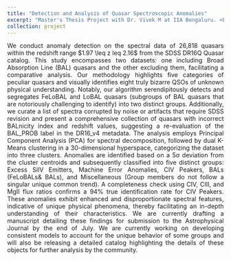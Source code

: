 ```yaml
---
title: "Detection and Analysis of Quasar Spectroscopic Anomalies"
excerpt: "Master's Thesis Project with Dr. Vivek M at IIA Bengaluru. <br/><img src='/images/Projects/Anomaly_All_Composites.png' width='600px' style='margin-right: 15px;'/>"
collection: project
---
```


<p style="text-align: justify;">
We conduct anomaly detection on the spectral data of 26,818 quasars within the redshift range $1.97 \leq z leq 2.16$ from the SDSS DR16Q Quasar catalog. This study encompasses two datasets: one including Broad Absorption Line (BAL) quasars and the other excluding them, facilitating a comparative analysis. Our methodology highlights five categories of peculiar quasars and visually identifies eight truly bizarre QSOs of unknown physical understanding. Notably, our algorithm serendipitously detects and segregates FeLoBAL and LoBAL quasars (subgroups of BAL quasars that are notoriously challenging to identify) into two distinct groups. Additionally, we curate a list of spectra corrupted by noise or artifacts that require SDSS revision and present a comprehensive collection of quasars with incorrect BALnicity index and redshift values, suggesting a re-evaluation of the BAL_PROB label in the DR16_v4 metadata. The analysis employs Principal Component Analysis (PCA) for spectral decomposition, followed by dual K-Means clustering in a 30-dimensional hyperspace, categorizing the dataset into three clusters. Anomalies are identified based on a 5σ deviation from the cluster centroids and subsequently classified into five distinct groups: Excess SiIV Emitters, Machine Error Anomalies, CIV Peakers, BALs (FeLoBALs& BALs), and Miscellaneous (Group members do not follow a singular unique common trend). A completeness check using CIV, CIII, and MgII flux ratios confirms a 94% true identification rate for CIV Peakers. These anomalies exhibit enhanced and disproportionate spectral features, indicative of unique physical phenomena, thereby facilitating an in-depth understanding of their characteristics. We are currently drafting a manuscript detailing these findings for submission to the Astrophysical Journal by the end of July. We are currently working on developing consistent models to account for the unique behavior of some groups and will also be releasing a detailed catalog highlighting the details of these objects for further analysis by the community.
</p>
